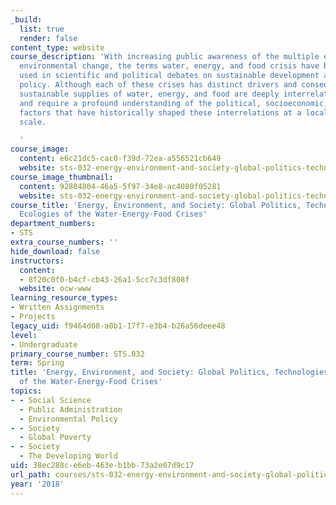 ```yaml
---
_build:
  list: true
  render: false
content_type: website
course_description: 'With increasing public awareness of the multiple effects of global
  environmental change, the terms water, energy, and food crisis have become widely
  used in scientific and political debates on sustainable development and environmental
  policy. Although each of these crises has distinct drivers and consequences, providing
  sustainable supplies of water, energy, and food are deeply interrelated challenges
  and require a profound understanding of the political, socioeconomic, and cultural
  factors that have historically shaped these interrelations at a local and global
  scale.

  '
course_image:
  content: e6c21dc5-cac0-f39d-72ea-a556521cb649
  website: sts-032-energy-environment-and-society-global-politics-technologies-and-ecologies-of-the-water-energy-food-crises-spring-2018
course_image_thumbnail:
  content: 92804804-46a5-5f97-34e8-ac4080f05281
  website: sts-032-energy-environment-and-society-global-politics-technologies-and-ecologies-of-the-water-energy-food-crises-spring-2018
course_title: 'Energy, Environment, and Society: Global Politics, Technologies, and
  Ecologies of the Water-Energy-Food Crises'
department_numbers:
- STS
extra_course_numbers: ''
hide_download: false
instructors:
  content:
  - 8f20c0f0-b4cf-cb43-26a1-5cc7c3df808f
  website: ocw-www
learning_resource_types:
- Written Assignments
- Projects
legacy_uid: f9464d08-a0b1-17f7-e3b4-b26a56deee48
level:
- Undergraduate
primary_course_number: STS.032
term: Spring
title: 'Energy, Environment, and Society: Global Politics, Technologies, and Ecologies
  of the Water-Energy-Food Crises'
topics:
- - Social Science
  - Public Administration
  - Environmental Policy
- - Society
  - Global Poverty
- - Society
  - The Developing World
uid: 38ec288c-e6eb-463e-b1bb-73a2e07d9c17
url_path: courses/sts-032-energy-environment-and-society-global-politics-technologies-and-ecologies-of-the-water-energy-food-crises-spring-2018
year: '2018'
---
```

